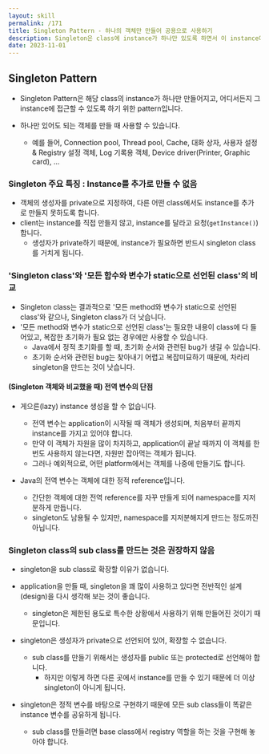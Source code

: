 ```yaml
---
layout: skill
permalink: /171
title: Singleton Pattern - 하나의 객체만 만들어 공용으로 사용하기
description: Singleton은 class에 instance가 하나만 있도록 하면서 이 instance에 대한 전역 접근 지점(access point)을 제공하는 생성 design pattern입니다.
date: 2023-11-01
---
```



## Singleton Pattern

- Singleton Pattern은 해당 class의 instance가 하나만 만들어지고, 어디서든지 그 instance에 접근할 수 있도록 하기 위한 pattern입니다.

- 하나만 있어도 되는 객체를 만들 때 사용할 수 있습니다.
    - 예를 들어, Connection pool, Thread pool, Cache, 대화 상자, 사용자 설정 & Registry 설정 객체, Log 기록용 객체, Device driver(Printer, Graphic card), ...


### Singleton 주요 특징 : Instance를 추가로 만들 수 없음

- 객체의 생성자를 private으로 지정하여, 다른 어떤 class에서도 instance를 추가로 만들지 못하도록 합니다.
- client는 instance를 직접 만들지 않고, instance를 달라고 요청(`getInstance()`)합니다.
    - 생성자가 private하기 때문에, instance가 필요하면 반드시 singleton class를 거치게 됩니다.


### 'Singleton class'와 '모든 함수와 변수가 static으로 선언된 class'의 비교

- Singleton class는 결과적으로 '모든 method와 변수가 static으로 선언된 class'와 같으나, Singleton class가 더 낫습니다.
- '모든 method와 변수가 static으로 선언된 class'는 필요한 내용이 class에 다 들어있고, 복잡한 초기화가 필요 없는 경우에만 사용할 수 있습니다.
    - Java에서 정적 초기화를 할 때, 초기화 순서와 관련된 bug가 생길 수 있습니다.
    - 초기화 순서와 관련된 bug는 찾아내기 어렵고 복잡미묘하기 때문에, 차라리 singleton을 만드는 것이 낫습니다.

#### (Singleton 객체와 비교했을 때) 전역 변수의 단점

- 게으른(lazy) instance 생성을 할 수 없습니다.
    - 전역 변수는 application이 시작될 때 객체가 생성되며, 처음부터 끝까지 instance를 가지고 있어야 합니다.
    - 만약 이 객체가 자원을 많이 차지하고, application이 끝날 때까지 이 객체를 한 번도 사용하지 않는다면, 자원만 잡아먹는 객체가 됩니다.
    - 그러나 예외적으로, 어떤 platform에서는 객체를 나중에 만들기도 합니다.

- Java의 전역 변수는 객체에 대한 정적 reference입니다.
    - 간단한 객체에 대한 전역 reference를 자꾸 만들게 되어 namespace를 지저분하게 만듭니다.
    - singleton도 남용될 수 있지만, namespace를 지저분해지게 만드는 정도까진 아닙니다.


### Singleton class의 sub class를 만드는 것은 권장하지 않음

- singleton을 sub class로 확장할 이유가 없습니다.
- application을 만들 때, singleton을 꽤 많이 사용하고 있다면 전반적인 설계(design)을 다시 생각해 보는 것이 좋습니다.
    - singleton은 제한된 용도로 특수한 상황에서 사용하기 위해 만들어진 것이기 때문입니다.

- singleton은 생성자가 private으로 선언되어 있어, 확장할 수 없습니다.
    - sub class를 만들기 위해서는 생성자를 public 또는 protected로 선언해야 합니다.
        - 하지만 이렇게 하면 다른 곳에서 instance를 만들 수 있기 때문에 더 이상 singleton이 아니게 됩니다.

- singleton은 정적 변수를 바탕으로 구현하기 때문에 모든 sub class들이 똑같은 instance 변수를 공유하게 됩니다.
    - sub class를 만들려면 base class에서 registry 역할을 하는 것을 구현해 놓아야 합니다.


